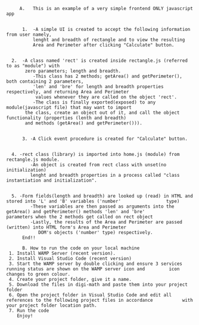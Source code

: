          A.   This is an example of a very simple frontend ONLY javascript app


          1.  -A simple UI is created to accept the following information from user namely,
              lenght and breadth of rectangle and to view the resulting
              Area and Perimeter after clicking "Calculate" button.
        

	  2.  -A class named 'rect' is created inside rectangle.js (referred to as "module") with 
	       zero parameters; length and breadth.
              -This class has 2 methods; getArea() and getPerimeter(), both containing 2 parameters, 
              'len' and 'bre' for length and breadth properties respectively, and returning Area and Perimeter 
               values whenever they are called on the object 'rect'.
              -The class is finally exported(exposed) to any module(javascript file) that may want to import 
	       the class, create an object out of it, and call the object functionality (properties (lenth and breadth) 
	       and methods (getArea() and getPerimeter())).
        
        
          3. -A Click event procedure is created for "Calculate" button.


 	  4. -rect class (library) is imported into home.js (module) from rectangle.js module.
             -An object is created from rect class with unset(no initialization)
             lenght and breadth properties in a process called "class instantiation and initialization".
         

	  5. -Form fields(length and breadth) are looked up (read) in HTML and stored into 'L' and 'B' variables ('number'                 type)
             -These variables are then passed as arguments into the getArea() and getPerimeter() methods 'len' and 'bre'                   parameters when the 2 methods get called on rect object
             -Lastly, the results of the Area and Perimeter are passed (written) into HTML form's Area and Perimeter 
	            DOM's objects ('number' type) respectively.  
	      End!!
        
          B. How to run the code on your local machine
     1. Install WAMP Server (recent version).
     2. Install Visual Studio Code (recent version)
     3. Start the WAMP server by double clicking and ensure 3 services running status are shown on the WAMP server icon and         icon changes to green colour.
     4. Create your project folder, give it a name.
     5. Download the files in digi-math and paste them into your project folder
     6. Open the project folder in Visual Studio Code and edit all references to the following project files in accordance           with your project folder location path.
     7. Run the code
        Enjoy!
        
